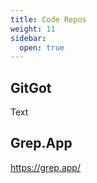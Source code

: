 ```yaml
---
title: Code Repos
weight: 11
sidebar:
  open: true
---
```

## GitGot
Text

## Grep.App
https://grep.app/